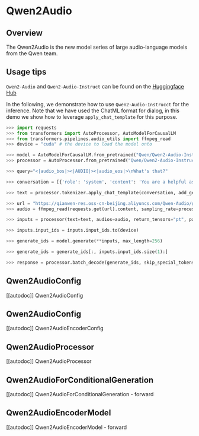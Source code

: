 <!--Copyright 2024 The HuggingFace Team. All rights reserved.

Licensed under the Apache License, Version 2.0 (the "License"); you may not use this file except in compliance with
the License. You may obtain a copy of the License at

http://www.apache.org/licenses/LICENSE-2.0

Unless required by applicable law or agreed to in writing, software distributed under the License is distributed on
an "AS IS" BASIS, WITHOUT WARRANTIES OR CONDITIONS OF ANY KIND, either express or implied. See the License for the
specific language governing permissions and limitations under the License.

⚠️ Note that this file is in Markdown but contain specific syntax for our doc-builder (similar to MDX) that may not be
rendered properly in your Markdown viewer.

-->

# Qwen2Audio

## Overview

The Qwen2Audio is the new model series of large audio-language models from the Qwen team.


## Usage tips

`Qwen2-Audio` and `Qwen2-Audio-Instruct` can be found on the [Huggingface Hub](https://huggingface.co/Qwen)

In the following, we demonstrate how to use `Qwen2-Audio-Instrucct` for the inference. Note that we have used the ChatML format for dialog, in this demo we show how to leverage `apply_chat_template` for this purpose.

```python
>>> import requests
>>> from transformers import AutoProcessor, AutoModelForCausalLM
>>> from transformers.pipelines.audio_utils import ffmpeg_read
>>> device = "cuda" # the device to load the model onto

>>> model = AutoModelForCausalLM.from_pretrained("Qwen/Qwen2-Audio-Instruct", device_map="auto")
>>> processor = AutoProcessor.from_pretrained("Qwen/Qwen2-Audio-Instruct")

>>> query="<|audio_bos|><|AUDIO|><|audio_eos|>\nWhat's that?"

>>> conversation = [{'role': 'system', 'content': 'You are a helpful assistant.'}, {'role': 'user', 'content': query}]

>>> text = processor.tokenizer.apply_chat_template(conversation, add_generation_prompt=True, tokenize=False)

>>> url = "https://qianwen-res.oss-cn-beijing.aliyuncs.com/Qwen-Audio/glass-breaking-151256.mp3"
>>> audio = ffmpeg_read(requests.get(url).content, sampling_rate=processor.feature_extractor.sampling_rate)

>>> inputs = processor(text=text, audios=audio, return_tensors="pt", padding=True)

>>> inputs.input_ids = inputs.input_ids.to(device)

>>> generate_ids = model.generate(**inputs, max_length=256)

>>> generate_ids = generate_ids[:, inputs.input_ids.size(1):]

>>> response = processor.batch_decode(generate_ids, skip_special_tokens=True, clean_up_tokenization_spaces=False)[0]
```

## Qwen2AudioConfig

[[autodoc]] Qwen2AudioConfig

## Qwen2AudioConfig

[[autodoc]] Qwen2AudioEncoderConfig

## Qwen2AudioProcessor

[[autodoc]] Qwen2AudioProcessor

## Qwen2AudioForConditionalGeneration

[[autodoc]] Qwen2AudioForConditionalGeneration
    - forward

## Qwen2AudioEncoderModel

[[autodoc]] Qwen2AudioEncoderModel
    - forward